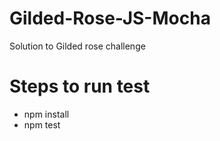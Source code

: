 # Gilded-Rose-JS-Mocha
Solution to Gilded rose challenge 

# Steps to run test
* npm install
* npm test
